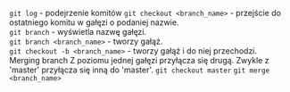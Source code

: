 `git log` - podejrzenie komitów
`git checkout <branch_name>` - przejście do ostatniego komitu w gałęzi o podaniej nazwie.  
`git branch` - wyświetla nazwę gałęzi.  
`git branch <branch_name>` - tworzy gałąź.  
`git checkout -b <branch_name>` - tworzy gałąź i do niej przechodzi.  
Merging branch
Z poziomu jednej gałęzi przyłącza się drugą. Zwykle z 'master' przyłącza się inną do 'master'.
`git checkout master`
`git merge <branch_name>`